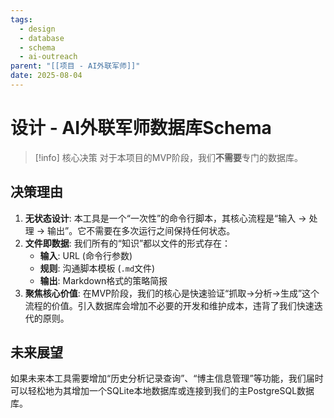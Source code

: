 ```yaml
---
tags:
  - design
  - database
  - schema
  - ai-outreach
parent: "[[项目 - AI外联军师]]"
date: 2025-08-04
---
```

# 设计 - AI外联军师数据库Schema

> [!info] 核心决策
> 对于本项目的MVP阶段，我们**不需要**专门的数据库。

## 决策理由
1.  **无状态设计**: 本工具是一个“一次性”的命令行脚本，其核心流程是“输入 -> 处理 -> 输出”。它不需要在多次运行之间保持任何状态。
2.  **文件即数据**: 我们所有的“知识”都以文件的形式存在：
    - **输入**: URL (命令行参数)
    - **规则**: 沟通脚本模板 (`.md`文件)
    - **输出**: Markdown格式的策略简报
3.  **聚焦核心价值**: 在MVP阶段，我们的核心是快速验证“抓取->分析->生成”这个流程的价值。引入数据库会增加不必要的开发和维护成本，违背了我们快速迭代的原则。

## 未来展望
如果未来本工具需要增加“历史分析记录查询”、“博主信息管理”等功能，我们届时可以轻松地为其增加一个SQLite本地数据库或连接到我们的主PostgreSQL数据库。
